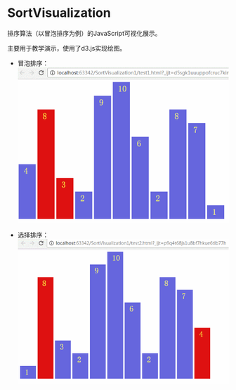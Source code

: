 # SortVisualization
排序算法（以冒泡排序为例）的JavaScript可视化展示。

主要用于教学演示，使用了d3.js实现绘图。

- 冒泡排序：
![演示](https://github.com/mikemelon/SortVisualization/blob/master/screenshots/demo.2s.gif)

- 选择排序：
![演示](https://github.com/mikemelon/SortVisualization/blob/master/screenshots/selectDemo.1s.gif)
